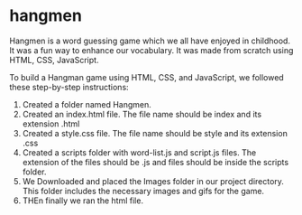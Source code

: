# hangmen
Hangmen is a word guessing game which we all have enjoyed in childhood. It was a fun way to enhance our vocabulary. It was made from scratch using HTML, CSS, JavaScript.

To build a Hangman game using HTML, CSS, and JavaScript, we followed these step-by-step instructions:
1. Created a folder named Hangmen.
2. Created an index.html file. The file name should be index and its extension .html
3. Created a style.css file. The file name should be style and its extension .css
4. Created a scripts folder with word-list.js and script.js files. The extension of the files should be .js and files should be inside the scripts folder.
5. We Downloaded and placed the Images folder in our project directory. This folder includes the necessary images and gifs for the game.
6. THEn finally we ran the html file.
